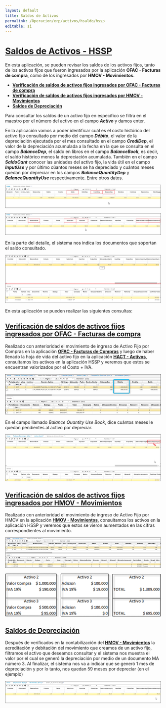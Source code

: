 ```yaml
---
layout: default
title: Saldos de Activos
permalink: /Operacion/erp/activos/hsaldo/hssp
editable: si
---
```


# [**Saldos de Activos - HSSP**](http://docs.oasiscom.com/Operacion/erp/activos/hsaldo/hssp)  

En esta aplicación, se pueden revisar los saldos de los activos fijos, tanto de los activos fijos que fueron ingresados por la aplicación **OFAC - Facturas de compra**, como de los ingresados por **HMOV - Movimientos**.  

* [**Verificación de saldos de activos fijos ingresados por OFAC - Facturas de compra**](http://docs.oasiscom.com/Operacion/erp/activos/hsaldo/hssp#verificación-de-saldos-de-activos-fijos-ingresados-por-ofac---facturas-de-compra)  
* [**Verificación de saldos de activos fijos ingresados por HMOV - Movimientos**](http://docs.oasiscom.com/Operacion/erp/activos/hsaldo/hssp#verificación-de-saldos-de-activos-fijos-ingresados-por-hmov---movimientos)  
* [**Saldos de Depreciación**](http://docs.oasiscom.com/Operacion/erp/activos/hsaldo/hssp#saldos-de-depreciación)  


Para consultar los saldos de un activo fijo en específico se filtra en el maestro por el número del activo en el campo **_Activo_** y damos enter.  

En la aplicación vamos a poder identificar cuál es el costo histórico del activo fijo consultado por medio del campo **_Débito_**, el valor de la depreciación ejecutada por el mes consultado en el campo **_CrediDep_**, el valor de la depreciación acumulada a la fecha en la que se consulta en el campo **_BalanceDep_**, el saldo en libros en el campo **_BalanceBook_**, es decir, el saldo histórico menos la depreciación acumulada. También en el campo **_SaldoCant_** conocer las unidades del activo fijo, la vida útil en el campo **_InputUse_** y por último cúantos meses se ha depreciado y cuántos meses quedan por depreciar en los campos **_BalanceQuantityDep_** y **_BalanceQuantityUse_** respectivamente. Entre otros datos.  


![](hssp5.png)  

![](hssp6.png)


En la parte del detalle, el sistema nos indica los documentos que soportan el saldo consultado.  

![](hssp7.png)  

En esta aplicación se pueden realizar las siguientes consultas:  

## [Verificación de saldos de activos fijos ingresados por OFAC - Facturas de compra](http://docs.oasiscom.com/Operacion/erp/activos/hsaldo/hssp#verificación-de-saldos-de-activos-fijos-ingresados-por-ofac---facturas-de-compra)
  
Realizado con anterioridad el movimiento de ingreso de Activo Fijo por Compras en la aplicación [**OFAC - Facturas de Compras**](http://docs.oasiscom.com/Operacion/scm/compras/ofactura/ofac) y luego de haber llenado la hoja de vida del activo fijo en la aplicación [**HACT - Activos**](http://docs.oasiscom.com/Operacion/erp/activos/hbasica/hact), consultamos los activos en la aplicación HSSP y veremos que estos se encuentran valorizados por el Costo + IVA.  

![](hssp.png)

En el campo llamado _Balance Quantity Use Book_, dice cuántos meses le quedan pendientes al activo por depreciar. 

![](hssp3.png)  


## [Verificación de saldos de activos fijos ingresados por HMOV - Movimientos](http://docs.oasiscom.com/Operacion/erp/activos/hsaldo/hssp#verificación-de-saldos-de-activos-fijos-ingresados-por-hmov---movimientos)

Realizado con anterioridad el movimiento de ingreso de Activo Fijo por HMOV en la aplicación [**HMOV - Movimientos**](http://docs.oasiscom.com/Operacion/erp/activos/hmovimient/hmov#manejo-de-iva-en-activos-fijos), consultamos los activos en la aplicación HSSP y veremos que estos se vieron aumentados en las cifras correspondientes al movimiento.  

![](hssp1.png)

![](hssp2.png)  

## [**Saldos de Depreciación**](http://docs.oasiscom.com/Operacion/erp/activos/hsaldo/hssp#saldos-de-depreciación)  

Después de verificados en la contabilización del [**HMOV - Movimientos**](http://docs.oasiscom.com/Operacion/erp/activos/hmovimient/hmov#movimiento-de-depreciaci%C3%B3n-de-un-activo-fijo) la acreditación y debitación del movimiento que creamos de un activo fijo, filtramos el activo que deseamos consultar y el sistema nos muestra el valor por el cual se generó la depreciación por medio de un documento MA número 3.  Al finalizar, el sistema nos va a indicar que se generó 1 mes de depreciación y por lo tanto, nos quedan 59 meses por depreciar (en el ejemplo)  

![](hssp4.png)



